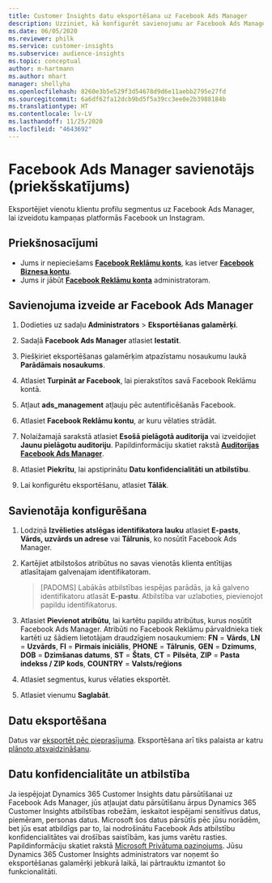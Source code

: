 ```yaml
---
title: Customer Insights datu eksportēšana uz Facebook Ads Manager
description: Uzziniet, kā konfigurēt savienojumu ar Facebook Ads Manager.
ms.date: 06/05/2020
ms.reviewer: philk
ms.service: customer-insights
ms.subservice: audience-insights
ms.topic: conceptual
author: m-hartmann
ms.author: mhart
manager: shellyha
ms.openlocfilehash: 8260e3b5e529f3d54678d9d6e11aebb2795e27fd
ms.sourcegitcommit: 6a6df62fa12dcb9bd5f5a39cc3ee0e2b3988184b
ms.translationtype: HT
ms.contentlocale: lv-LV
ms.lasthandoff: 11/25/2020
ms.locfileid: "4643692"
---
```

# <a name="connector-for-facebook-ads-manager-preview"></a>Facebook Ads Manager savienotājs (priekšskatījums)

Eksportējiet vienotu klientu profilu segmentus uz Facebook Ads Manager, lai izveidotu kampaņas platformās Facebook un Instagram.

## <a name="prerequisites"></a>Priekšnosacījumi

- Jums ir nepieciešams [**Facebook Reklāmu konts**](https://www.facebook.com/business/learn/lessons/step-by-step-ads-manager-account), kas ietver [**Facebook Biznesa kontu**](https://business.facebook.com/).
- Jums ir jābūt [**Facebook Reklāmu konta**](https://www.facebook.com/business/learn/lessons/step-by-step-ads-manager-account) administratoram.

## <a name="connect-to-facebook-ads-manager"></a>Savienojuma izveide ar Facebook Ads Manager

1. Dodieties uz sadaļu **Administrators** > **Eksportēšanas galamērķi**.

1. Sadaļā **Facebook Ads Manager** atlasiet **Iestatīt**.

1. Piešķiriet eksportēšanas galamērķim atpazīstamu nosaukumu laukā **Parādāmais nosaukums**.

1. Atlasiet **Turpināt ar Facebook**, lai pierakstītos savā Facebook Reklāmu kontā.

1. Atļaut **ads_management** atļauju pēc autentificēšanās Facebook.

1. Atlasiet **Facebook Reklāmu kontu**, ar kuru vēlaties strādāt.

1. Nolaižamajā sarakstā atlasiet **Esošā pielāgotā auditorija** vai izveidojiet **Jaunu pielāgotu auditoriju**. Papildinformāciju skatiet rakstā [**Auditorijas Facebook Ads Manager**](https://www.facebook.com/business/help/744354708981227?id=2469097953376494).

1. Atlasiet **Piekrītu**, lai apstiprinātu **Datu konfidencialitāti un atbilstību**.

1. Lai konfigurētu eksportēšanu, atlasiet **Tālāk**.

## <a name="configure-the-connector"></a>Savienotāja konfigurēšana

1. Lodziņā **Izvēlieties atslēgas identifikatora lauku** atlasiet **E-pasts**, **Vārds, uzvārds un adrese** vai **Tālrunis**, ko nosūtīt Facebook Ads Manager.

1. Kartējiet atbilstošos atribūtus no savas vienotās klienta entītijas atlasītajam galvenajam identifikatoram.
   > [PADOMS] Labākās atbilstības iespējas parādās, ja kā galveno identifikatoru atlasāt **E-pastu**. Atbilstība var uzlaboties, pievienojot papildu identifikatorus.

1. Atlasiet **Pievienot atribūtu**, lai kartētu papildu atribūtus, kurus nosūtīt Facebook Ads Manager. Atribūti no Facebook Reklāmu pārvaldnieka tiek kartēti uz šādiem lietotājam draudzīgiem nosaukumiem: **FN** = **Vārds**, **LN** = **Uzvārds**, **FI** = **Pirmais iniciālis**, **PHONE** = **Tālrunis**, **GEN** = **Dzimums**, **DOB** = **Dzimšanas datums**, **ST** = **Štats**, **CT** = **Pilsēta**, **ZIP** = **Pasta indekss / ZIP kods**, **COUNTRY** = **Valsts/reģions**

1. Atlasiet segmentus, kurus vēlaties eksportēt.

1. Atlasiet vienumu **Saglabāt**.

## <a name="export-the-data"></a>Datu eksportēšana

Datus var [eksportēt pēc pieprasījuma](export-destinations.md). Eksportēšana arī tiks palaista ar katru [plānoto atsvaidzināšanu](system.md#schedule-tab).

## <a name="data-privacy-and-compliance"></a>Datu konfidencialitāte un atbilstība

Ja iespējojat Dynamics 365 Customer Insights datu pārsūtīšanai uz Facebook Ads Manager, jūs atļaujat datu pārsūtīšanu ārpus Dynamics 365 Customer Insights atbilstības robežām, ieskaitot iespējami sensitīvus datus, piemēram, personas datus. Microsoft šos datus pārsūtīs pēc jūsu norādēm, bet jūs esat atbildīgs par to, lai nodrošinātu Facebook Ads atbilstību konfidencialitātes vai drošības saistībām, kas jums varētu rasties. Papildinformāciju skatiet rakstā [Microsoft Privātuma paziņojums](https://go.microsoft.com/fwlink/?linkid=396732).
Jūsu Dynamics 365 Customer Insights administrators var noņemt šo eksportēšanas galamērķi jebkurā laikā, lai pārtrauktu izmantot šo funkcionalitāti.
